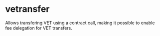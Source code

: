 # vetransfer

Allows transfering VET using a contract call, making it possible to enable fee delegation for VET transfers.
